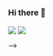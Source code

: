 ### Hi there 👋

<!--
**yuhansu615/yuhansu615** is a ✨ _special_ ✨ repository because its `README.md` (this file) appears on your GitHub profile.

Here are some ideas to get you started:

- 🔭 I’m currently working on a cool projects. 
- 🌱 I’m currently learning Java and C++.
- 👯 I’m looking to collaborate on ...
- 🤔 I’m looking for help with ...
- 💬 Ask me about ...
- 📫 How to reach me: wendysu0615@gmail.com
- 😄 Pronouns: she/her
- ⚡ Fun fact: chill and easygoing. 

<!--状态展示：-->
<img align="center"  src="https://github-readme-stats.vercel.app/api?username=yuhansu615&show_icons=true&theme=radical"/>

<!--语言使用统计：-->
<img align="center"  src="https://github-readme-stats.vercel.app/api/top-langs/?username=yuhansu615&theme=radical&layout=compact"  />

-->
